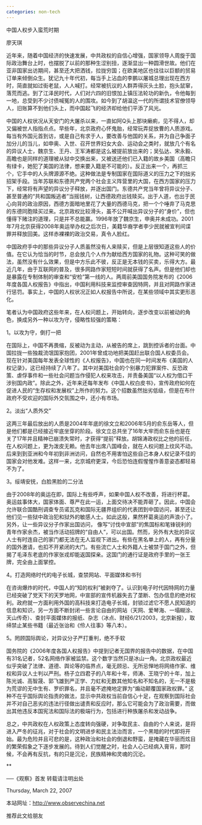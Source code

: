 ```yaml
---
categories: non-tech
---
```

中国人权步入蛮荒时期 



廖天琪  

近年来，随着中国经济的快速发展，中共政权的自信心增强，国家领导人周旋于国际政治舞台上时，也摆脱了以前的那种生涩别扭，逐渐显出一种圆滑世故。他们在亚非国家出访期间，甚至还大把洒钱，拉拢穷国；在欧美地区也往往以巨额的贸易订单来倾倒众生。犹记九十年代初，每当手上沾血的李鹏以屠城总理出现在西方时，简直就如过街老鼠，人人喊打。经常被抗议的人群弄得灰头土脸，抱头鼠窜，落荒而逃。到了江泽民时代，人们对六四的旧恨加上镇压法轮功的新仇，令他每到一地，总受到不少讨债喊冤的人的围攻。如今到了胡温这一代的所谓技术官僚领导人，旧账算不到他们头上，而中国起飞的经济却给他们平添了风光。



中国的人权状况从天安门的大屠杀以来，一直如阿Q头上那块癞痢，见不得人，却又偏被世人指指点点。早些年，北京政府心怀鬼胎，经常玩弄捉放曹的人质游戏。每当有外国元首到访，或是自己有求于人，要改善与他国的关系，并为自己争面子加分儿的当儿，如申奥、入世、召开世界妇女大会、运动会之类时，就放几个有名的异议人士，魏京生、王丹、王军涛都是这么被提前放出来的；吴弘达、宋永毅、高瞻也是同样的道理被从狱中交换出来，又被送还他们已入籍的故乡美国（高瞻只有绿卡，她犯了美国的法律，想来要入籍是不可能的）。反正出来一个，再抓三个，它手中的人头牌源源不绝。这种做法是专制国家在国际道义的压力之下的拙劣招架手段。当年苏联和东德共产党两个社会主义阵营里的大国，在西方国家的压力下，经常将有声望的异议分子释放，并逐出国门。东德共产党当年曾将异议分子、甚至普通的“共和国叛逃者”当摇钱树，让西德政府出钱赎买。出于人道，也出于民心向背的政治原因，西德方面暗地里花了大量的西德马克，把一个个唾弃了马克思的东德同胞赎买过来。北京政权比较滑头，虽不公开喊出异议分子的“身价”，但也懂得下赌注的道理，只是并不总能赢。1996年放了魏京生，申奥并未成功。2001年7月北京获得2008年奥运举办权之后次日，美籍华裔学者李少民就被宣判间谍罪并释放回美。这样赤裸裸的政治交易，真令人脸红。



中国政府手中的那些异议分子人质虽然没有人来赎买，但是上层很知道这些人的价值。在它认为恰当的时节，总会放几个人作为献给西方国家的礼物。这种可笑的做法，虽然没有什么效果，但是中方乐此不彼，反正是无本钱的买卖，乐得大方。最近几年，由于互联网的普及，很多网路作家短短时间就获得了名声。但是他们却也是暴露在专制体制的审查和“安检”第一线的人。两周前美国国务院发布的《2006年度各国人权报告》中指出，中国利用科技来监控审查因特网，并且对网路作家进行惩罚。事实上，中国的人权状况正如人权报告中所说，在某些领域中其实更形恶化。



笔者认为中国政府这些年来，在人权问题上，开始转向，逐步改变以前被动的角色，换成另外一种以攻为守，侵略性较强的策略：



1。以攻为守，倒打一把

在国际上，中国不再畏缩，反被动为主动，从被告的席上，跳到控诉者的台面。中国拉拢一些独裁流氓国家抱团，2001年曾成功地把美国赶出联合国人权委员会。现在针对美国每年发表全球性的《人权报告》，中国也在同一时间发布《美国的人权记录》，这已经持续了八年了。其中对美国社会的个别暴力犯罪案件、反恐政策、虐俘事件和一些社会问题当作侵犯人权来攻击，并责备美国“以人权为借口干涉别国内政”。除此之外，近年来还每年发布《中国人权白皮书》，宣传政府如何在促进人民的“生存权和发展权”上所作的努力。这个招数虽然拙劣低级，但是在布什政府不受欢迎的国际外交氛围之中，还小有市场。



2。淡出“人质外交”

这两三年最后放出的人质是2004年年底的徐文立和2006年5月的俞东岳等人，但是他们都是已经接近牢底坐穿的阶段。徐文立总共坐了16年大牢而俞东岳也是在关了17年并且精神已崩溃失常时，才获得“提前”释放。胡锦涛政权比之他的前任，在人权问题上，更为泼皮无赖。他去年出席八国峰会，就在人权问题上纹风不动。后来到到亚洲和今年初到非洲访问，自然也不用害怕这些自己本身人权记录不佳的国家会对他发难。这样一来，北京城府更深，今后恐怕连假惺惺作善意姿态都轻易不为了。



3。绥靖安抚，白脸黑脸的二分法

由于2008年的奥运在即，国际上有些呼声，如果中国人权不改善，将进行杯葛。奥运兹事体大，国家体面、尊严在此一运，上面交待决不能弄砸了。因此，中国会允许联合国酷刑调查专员诺瓦克和国际无疆界组织的代表团到中国访问，甚至还让他们见一些狱中政治犯和狱外的敏感人士。如此这般，果然杯葛奥运的声浪小了。另外，让一些异议分子作家出国访问， 像写“讨伐中宣部”的焦国标和笔锋锐利的青年作家余杰，被当作活动招牌的“自由人”，可以出国。然而，另外有大批的异议人士有时连自己的家门都无法在无人监视下进出。有些在黑名单上的人，再有分量的国外邀请，也扣不开紧闭的大门。有些流亡人士和外籍人士被禁于国门之外，但揭了毛泽东老底的作家张戎却能返国探亲。这国门的通行证是政府手里的一张王牌，完全由上面掌控。



4。打造网络时代的电子长城，查禁网站、平面媒体和书刊

在咨询爆炸的时代，中国人的“知的权利”被剥夺了。认识到电子时代因特网的力量已经突破了党天下的天罗地网，中宣部的宣传机器失去了垄断、包办信息的绝对权利。政府就一方面利用外国的高科技来打造电子长城，封锁过滤它不愿人民知道的信息和知识，另一方面不断封闭一些言论自由的网站（天网、爱琴海、一塌糊涂、天山传奇）、查封平面媒体的报纸、杂志（冰点、财经6/21/2003，北京新报），取缔禁止某些书籍（最近张诒和《伶人往事》等八本）。



5。罔顾国际舆论，对异议分子严打重判，绝不手软

国务院的《2006年度各国人权报告》中提到记者无国界的报告中的数据，在中国有31名记者，52名网络作家被监禁。这个数字当然只是冰山一角。北京政权最近似乎突破了法律、道德、舆论等的临界点，毫无顾忌、无所忌惮地将网络作家、维权和异议人士判以严刑。杨子立四君子的八年和十年，师涛、王晓宁的十年，加上陈光诚、高智晟、郭飞雄到严正学、力虹和无数其他知名和不知名的，无一不是极为荒谬的无中生有、罗织罪名，并且毫不遮掩地定罪为“煽动颠覆国家政权罪。” 这种不在乎国际舆论指责的做法，显示中共政权当前自信心十足，在观察到国际社会并不对自己恶劣的违法行径做出谴责和反应时，那么它可能会为了政治需要，而做出其他违反本国宪法和国际法的极端行为，包括进行种族屠杀和发动战争。



总之，中共政权在人权政策上态度转向强硬，对争取民主、自由的个人来说，是将进入严冬的征兆，对于社会的文明进步和民主法治而言，一个黑暗的时代即将开始。最为危险并且可悲的是，这种政治和社会的倒退和野蛮，是掩藏在华丽而炫目的繁荣假象之下逐步发展的。待到人们觉醒之时，社会人心已经病入膏肓，那时候，不会再有反抗，有的只是沉沦，民族精神和灵魂的沉沦。



**



──《观察》首发    转载请注明出处

Thursday, March 22, 2007

本站网址：http://www.observechina.net  

  推荐此文给朋友  

